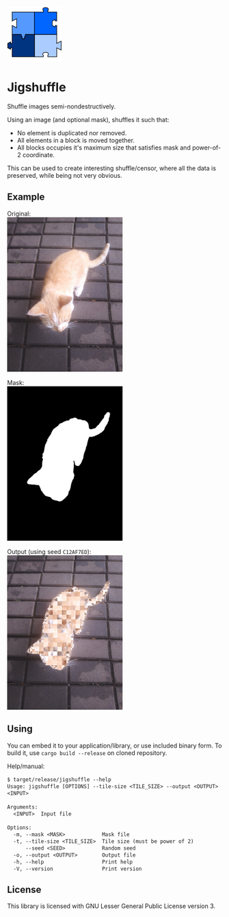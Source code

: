 <img src="images/icon.svg" width="128" height="128">

# Jigshuffle

Shuffle images semi-nondestructively.

Using an image (and optional mask), shuffles it such that:
* No element is duplicated nor removed.
* All elements in a block is moved together.
* All blocks occupies it's maximum size that satisfies mask
  and power-of-2 coordinate.

This can be used to create interesting shuffle/censor, where
all the data is preserved, while being not very obvious.

## Example

Original:  
<img src="images/image_orig.png" alt="Source Image" height="360">

Mask:  
<img src="images/image_mask.png" alt="Mask Image" height="360">

Output (using seed `C12AF7ED`):  
<img src="images/image_out.png" alt="Output Image" height="360">

## Using

You can embed it to your application/library, or use included binary form.
To build it, use `cargo build --release` on cloned repository.

Help/manual:
```
$ target/release/jigshuffle --help
Usage: jigshuffle [OPTIONS] --tile-size <TILE_SIZE> --output <OUTPUT> <INPUT>

Arguments:
  <INPUT>  Input file

Options:
  -m, --mask <MASK>            Mask file
  -t, --tile-size <TILE_SIZE>  Tile size (must be power of 2)
      --seed <SEED>            Random seed
  -o, --output <OUTPUT>        Output file
  -h, --help                   Print help
  -V, --version                Print version
```

## License

This library is licensed with GNU Lesser General Public License version 3.
